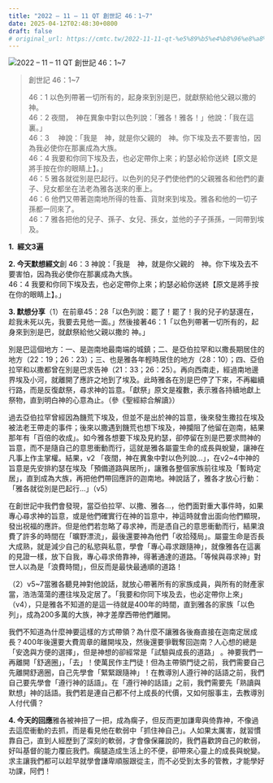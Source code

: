 ```yaml
---
title: "2022 – 11 – 11 QT 創世記 46：1~7"
date: 2025-04-12T02:48:30+0800
draft: false
# original_url: https://cmtc.tw/2022-11-11-qt-%e5%89%b5%e4%b8%96%e8%a8%98-46%ef%bc%9a17
---
```


![2022 – 11 – 11 QT 創世記 46：1\~7](/images/qt.jpg  "2022 – 11 – 11 QT 創世記 46：1\~7")

> 創世記 46：1\~7
>
> 46：1 以色列帶著一切所有的，起身來到別是巴，就獻祭給他父親以撒的　神。  
> 46：2 夜間，　神在異象中對以色列說：「雅各！雅各！」他說：「我在這裏。」  
> 46：3 　神說：「我是　神，就是你父親的　神。你下埃及去不要害怕，因為我必使你在那裏成為大族。  
> 46：4 我要和你同下埃及去，也必定帶你上來；約瑟必給你送終【原文是將手按在你的眼睛上】。」  
> 46：5 雅各就從別是巴起行。以色列的兒子們使他們的父親雅各和他們的妻子、兒女都坐在法老為雅各送來的車上。  
> 46：6 他們又帶著迦南地所得的牲畜、貨財來到埃及。雅各和他的一切子孫都一同來了。  
> 46：7 雅各把他的兒子、孫子、女兒、孫女，並他的子子孫孫，一同帶到埃及。

**1.  經文3遍**

**2. 今天默想經文**創 46：3 神說：「我是　神，就是你父親的　神。你下埃及去不要害怕，因為我必使你在那裏成為大族。  
46：4 我要和你同下埃及去，也必定帶你上來；約瑟必給你送終【原文是將手按在你的眼睛上】。」

**3. 默想分享**（1）在前章45：28「以色列說：罷了！罷了！我的兒子約瑟還在，趁我未死以先，我要去見他一面。」然後接著46：1「以色列帶著一切所有的，起身來到別是巴，就獻祭給他父親以撒的 神。」

別是巴這個地方：一、是迦南地最南端的城鎮；二、是亞伯拉罕和以撒長期居住的地方（22：19；26：23）；三、也是雅各年輕時居住的地方（28：10）；四、亞伯拉罕和以撒都曾在別是巴求告神（21：33；26：25）。再向西南走，經過南地邊界埃及小河，就離開了應許之地到了埃及。此時雅各在別是巴停了下來，不再繼續行路，而是反復獻祭，尋求神的旨意。「獻祭」原文是複數，表示雅各持續地獻上祭物，直到明白神的心意為止。（參《聖經綜合解讀》）

過去亞伯拉罕曾經因為饑荒下埃及，但並不是出於神的旨意，後來發生撒拉在埃及被法老王帶走的事件；後來以撒遇到饑荒也想下埃及，神攔阻了他留在迦南，結果那年有「百倍的收成」。如今雅各想要下埃及見約瑟，卻停留在別是巴要求問神的旨意，而不是隨自己的意思衝動而行，這就是雅各屬靈生命的成長與蛻變，讓神在凡事上作主掌權。結果，v2 「夜間，神在異象中對以色列說…」，在v2\~4中神的旨意是先安排約瑟在埃及「預備道路與居所」，讓雅各整個家族前往埃及「暫時定居」，直到成為大族，再把他們帶回應許的迦南地。神說話了，雅各才放心行動：「雅各就從別是巴起行…」（v5）

在創世記中我們會發現，當亞伯拉罕、以撒、雅各…，他們面對重大事件時，如果專心尋求神的旨意，或是他們確實行在神的旨意中，神這時就會出面向他們顯現，發出祝福的應許。但是他們若忽略了尋求神，而是憑自己的意思衝動而行，結果浪費了許多的時間在「曠野漂流」，最後還要神為他們「收拾殘局」。屬靈生命是否長大成熟，就是減少自己的私慾與私意，學會「專心尋求跟隨神」，就像雅各在這裏的見證一樣，放下自我，專心尋求倚靠神，得著通達的道路。「等候與尋求神」對世人以為是「浪費時間」，但反而是最快最通順的道路！

（2）v5\~7當雅各聽見神對他說話，就放心帶著所有的家族成員，與所有的財產家當，浩浩蕩蕩的遷往埃及定居了。「我要和你同下埃及去，也必定帶你上來」（v4），只是雅各不知道的是這一待就是400年的時間，直到雅各的家族「以色列」，成為200多萬的大族，神才差摩西帶他們離開。

我們不知道為什麼神要這樣的方式帶領？為什麼不讓雅各後裔直接在迦南定居成長？400年後還要大費周章的離開埃及，然後還要爭戰奪回迦南？人心想的總是「安逸與方便的選擇」，但是神想的卻經常是「試驗與成長的道路」 。神要我們一再離開「舒適圈」，「去」！使萬民作主門徒！但為主帶領門徒之前，我們需要自己先離開舒適圈，自己先學會「緊緊跟隨神」！在教導別人遵行神的話語之前，我們自己要先學會「遵行神的話語」。在「遵行神的話語」之前，我們需要先「熟讀與默想」神的話語。我們若是連自己都不付上成長的代價，又如何服事主，去教導別人付代價？

**4. 今天的回應**雅各被神扭了一把，成為瘸子，但反而更加謙卑與倚靠神，不像過去這麼衝動的去抓，而是看見他在軟弱中「抓住神自己」。人如果太厲害，就習慣靠自己，直到人經歷到了深刻的軟弱，才會像保羅說的，我們喜歡誇自己的軟弱，好叫基督的能力覆庇我們。瘸腿造成生活上的不便，卻帶來心靈上的成長與蛻變。求主讓我們都可以趁早就學會謙卑順服跟從主，而不必受到太多的管教，才能學好功課，阿們！
